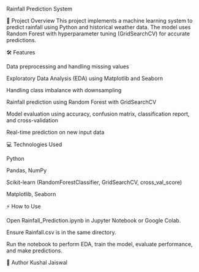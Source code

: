  Rainfall Prediction System 

📌 Project Overview
This project implements a machine learning system to predict rainfall using Python and historical weather data. The model uses Random Forest with hyperparameter tuning (GridSearchCV) for accurate predictions.

🛠️ Features

Data preprocessing and handling missing values

Exploratory Data Analysis (EDA) using Matplotlib and Seaborn

Handling class imbalance with downsampling

Rainfall prediction using Random Forest with GridSearchCV

Model evaluation using accuracy, confusion matrix, classification report, and cross-validation

Real-time prediction on new input data

💻 Technologies Used

Python

Pandas, NumPy

Scikit-learn (RandomForestClassifier, GridSearchCV, cross_val_score)

Matplotlib, Seaborn

⚡ How to Use

Open Rainfall_Prediction.ipynb in Jupyter Notebook or Google Colab.

Ensure Rainfall.csv is in the same directory.

Run the notebook to perform EDA, train the model, evaluate performance, and make predictions.

👤 Author
Kushal Jaiswal
